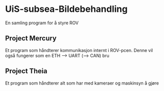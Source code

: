 # UiS-subsea-Bildebehandling
En samling program for å styre ROV






## Project Mercury
Et program som håndterer kommunikasjon internt i ROV-pcen. Denne vil også fungerer som en ETH --> UART (--> CAN) bru

## Project Theia
Et program som håndterer alt som har med kameraer og maskinsyn å gjøre
